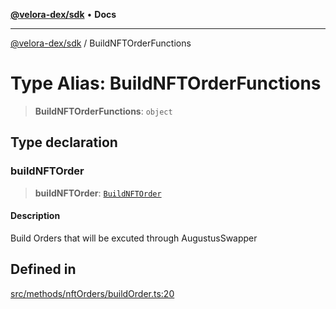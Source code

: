 [**@velora-dex/sdk**](../README.md) • **Docs**

***

[@velora-dex/sdk](../globals.md) / BuildNFTOrderFunctions

# Type Alias: BuildNFTOrderFunctions

> **BuildNFTOrderFunctions**: `object`

## Type declaration

### buildNFTOrder

> **buildNFTOrder**: [`BuildNFTOrder`](../-internal-/type-aliases/BuildNFTOrder.md)

#### Description

Build Orders that will be excuted through AugustusSwapper

## Defined in

[src/methods/nftOrders/buildOrder.ts:20](https://github.com/paraswap/paraswap-sdk/blob/master/src/methods/nftOrders/buildOrder.ts#L20)
